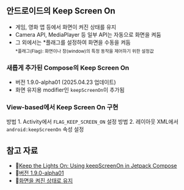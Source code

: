 ## 안드로이드의 Keep Screen On
- 게임, 영화 앱 등에서 화면이 켜진 상태를 유지
- Camera API, MediaPlayer 등 일부 API는 자동으로 화면을 켜둠
- 그 외에서는 *플래그를 설정하여 화면을 수동을 켜둠<br/>
  <sub>*플래그(Flag): 화면이나 창(window)의 특정 동작을 제어하기 위한 설정값</sub>

### 새롭게 추가된 Compose의 Keep Screen On 
- 버전 1.9.0-alpha01 (2025.04.23 업데이트)
- 화면 유지용 modifier인 `keepScreenOn`이 추가됨

### View-based에서 Keep Screen On 구현
방법 1. Activity에서 `FLAG_KEEP_SCREEN_ON` 설정
방법 2. 레이아웃 XML에서 `android:keepScreenOn` 속성 설정

## 참고 자료
- 🧩[Keep the Lights On: Using keepScreenOn in Jetpack Compose](https://proandroiddev.com/keep-the-lights-on-using-keepscreenon-in-jetpack-compose-5c194fa000a6)
- 🧩[버전 1.9.0-alpha01](https://developer.android.com/jetpack/androidx/releases/compose-ui?authuser=3&hl=ko#1.9.0-alpha01)
- 🧩[화면을 켜진 상태로 유지](https://developer.android.com/develop/background-work/background-tasks/awake/screen-on?hl=ko)
